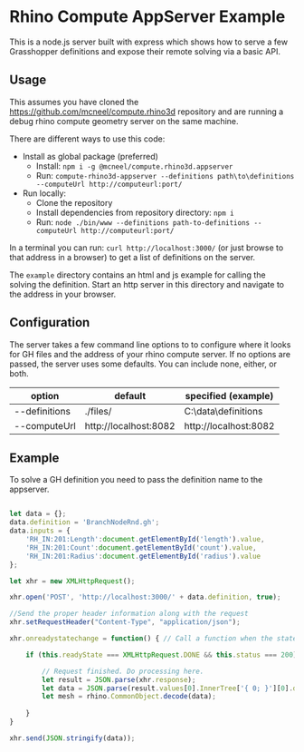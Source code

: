 # Rhino Compute AppServer Example
This is a node.js server built with express which shows how to serve a few Grasshopper definitions and expose their remote solving via a basic API.

## Usage
 This assumes you have cloned the https://github.com/mcneel/compute.rhino3d repository and are running a debug rhino compute geometry server on the same machine.

There are different ways to use this code:
- Install as global package (preferred)
    - Install: `npm i -g @mcneel/compute.rhino3d.appserver`
    - Run: `compute-rhino3d-appserver --definitions path\to\definitions --computeUrl http://computeurl:port/`
- Run locally:
    - Clone the repository
    - Install dependencies from repository directory: `npm i`
    - Run: `node ./bin/www --definitions path-to-definitions --computeUrl http://computeurl:port/`

In a terminal you can run: `curl http://localhost:3000/` (or just browse to that address in a browser) to get a list of definitions on the server.

The `example` directory contains an html and js example for calling the solving the definition. Start an http server in this directory and navigate to the address in your browser.

## Configuration

The server takes a few command line options to to configure where it looks for GH files and the address of your rhino compute server. If no options are passed, the server uses some defaults. You can include none, either, or both.

option | default | specified (example)
------------ | ------------- | -------------
--definitions | ./files/ | C:\\data\\definitions
--computeUrl | http://localhost:8082 | http://localhost:8082

## Example

To solve a GH definition you need to pass the definition name to the appserver.

```javascript

let data = {};
data.definition = 'BranchNodeRnd.gh';
data.inputs = {
    'RH_IN:201:Length':document.getElementById('length').value,
    'RH_IN:201:Count':document.getElementById('count').value,
    'RH_IN:201:Radius':document.getElementById('radius').value
};

let xhr = new XMLHttpRequest();

xhr.open('POST', 'http://localhost:3000/' + data.definition, true);

//Send the proper header information along with the request
xhr.setRequestHeader("Content-Type", "application/json");

xhr.onreadystatechange = function() { // Call a function when the state changes.

    if (this.readyState === XMLHttpRequest.DONE && this.status === 200) {

        // Request finished. Do processing here.  
        let result = JSON.parse(xhr.response);
        let data = JSON.parse(result.values[0].InnerTree['{ 0; }'][0].data);
        let mesh = rhino.CommonObject.decode(data);
            
    }
}

xhr.send(JSON.stringify(data));
```
